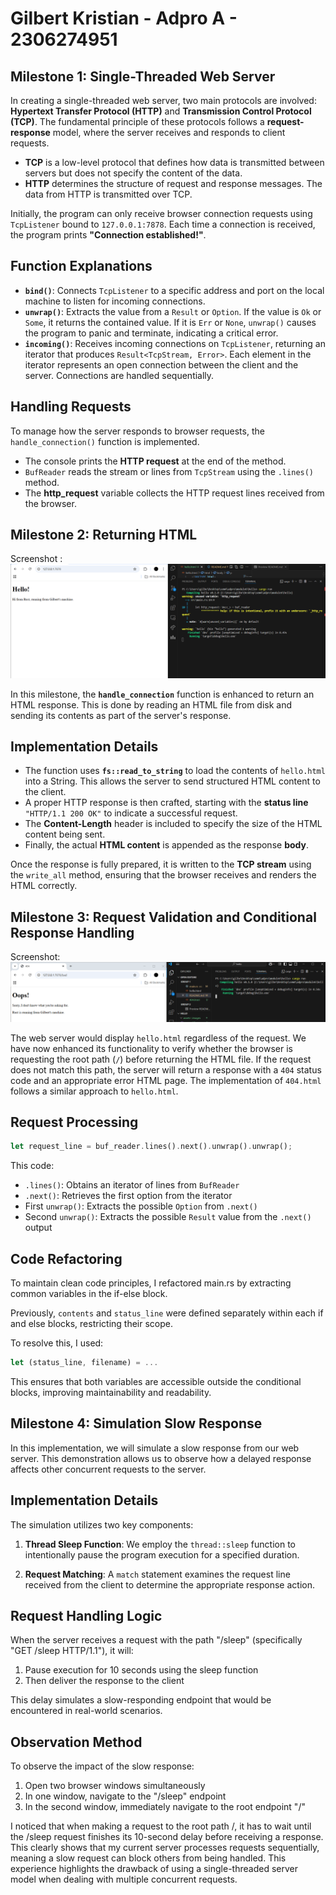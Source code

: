 # Gilbert Kristian - Adpro A - 2306274951

## Milestone 1: Single-Threaded Web Server  

In creating a single-threaded web server, two main protocols are involved: **Hypertext Transfer Protocol (HTTP)** and **Transmission Control Protocol (TCP)**. The fundamental principle of these protocols follows a **request-response** model, where the server receives and responds to client requests.  

- **TCP** is a low-level protocol that defines how data is transmitted between servers but does not specify the content of the data.  
- **HTTP** determines the structure of request and response messages. The data from HTTP is transmitted over TCP.  

Initially, the program can only receive browser connection requests using `TcpListener` bound to `127.0.0.1:7878`. Each time a connection is received, the program prints **"Connection established!"**.  

## Function Explanations  

- **`bind()`**: Connects `TcpListener` to a specific address and port on the local machine to listen for incoming connections.  
- **`unwrap()`**: Extracts the value from a `Result` or `Option`. If the value is `Ok` or `Some`, it returns the contained value. If it is `Err` or `None`, `unwrap()` causes the program to panic and terminate, indicating a critical error.  
- **`incoming()`**: Receives incoming connections on `TcpListener`, returning an iterator that produces `Result<TcpStream, Error>`. Each element in the iterator represents an open connection between the client and the server. Connections are handled sequentially.  

## Handling Requests  

To manage how the server responds to browser requests, the `handle_connection()` function is implemented.  

- The console prints the **HTTP request** at the end of the method.  
- `BufReader` reads the stream or lines from `TcpStream` using the `.lines()` method.  
- The **http_request** variable collects the HTTP request lines received from the browser.  


## Milestone 2: Returning HTML
Screenshot : 
![Commit 2 screen capture](/assets/images/commit2.png)

In this milestone, the **`handle_connection`** function is enhanced to return an HTML response. This is done by reading an HTML file from disk and sending its contents as part of the server's response.  

## Implementation Details  

- The function uses **`fs::read_to_string`** to load the contents of `hello.html` into a String. This allows the server to send structured HTML content to the client.  
- A proper HTTP response is then crafted, starting with the **status line** `"HTTP/1.1 200 OK"` to indicate a successful request.  
- The **Content-Length** header is included to specify the size of the HTML content being sent.  
- Finally, the actual **HTML content** is appended as the response **body**.  

Once the response is fully prepared, it is written to the **TCP stream** using the `write_all` method, ensuring that the browser receives and renders the HTML correctly.  

## Milestone 3: Request Validation and Conditional Response Handling

Screenshot:
![Commit 3 screen capture](/assets/images/commit3.png)

The web server would display `hello.html` regardless of the request. We have now enhanced its functionality to verify whether the browser is requesting the root path (`/`) before returning the HTML file. If the request does not match this path, the server will return a response with a `404` status code and an appropriate error HTML page. The implementation of `404.html` follows a similar approach to `hello.html`.

## Request Processing
```rust
let request_line = buf_reader.lines().next().unwrap().unwrap();
```

This code:
- `.lines()`: Obtains an iterator of lines from `BufReader`
- `.next()`: Retrieves the first option from the iterator
- First `unwrap()`: Extracts the possible `Option` from `.next()`
- Second `unwrap()`: Extracts the possible `Result` value from the `.next()` output

## Code Refactoring
To maintain clean code principles, I refactored main.rs by extracting common variables in the if-else block.

Previously, `contents` and `status_line` were defined separately within each if and else blocks, restricting their scope. 

To resolve this, I used:
```rust
let (status_line, filename) = ...
```
This ensures that both variables are accessible outside the conditional blocks, improving maintainability and readability.

## Milestone 4: Simulation Slow Response

In this implementation, we will simulate a slow response from our web server. This demonstration allows us to observe how a delayed response affects other concurrent requests to the server.

## Implementation Details

The simulation utilizes two key components:

1. **Thread Sleep Function**: We employ the `thread::sleep` function to intentionally pause the program execution for a specified duration.

2. **Request Matching**: A `match` statement examines the request line received from the client to determine the appropriate response action.

## Request Handling Logic

When the server receives a request with the path "/sleep" (specifically "GET /sleep HTTP/1.1"), it will:

1. Pause execution for 10 seconds using the sleep function
2. Then deliver the response to the client

This delay simulates a slow-responding endpoint that would be encountered in real-world scenarios.

## Observation Method

To observe the impact of the slow response:

1. Open two browser windows simultaneously
2. In one window, navigate to the "/sleep" endpoint
3. In the second window, immediately navigate to the root endpoint "/"

I noticed that when making a request to the root path /, it has to wait until the /sleep request finishes its 10-second delay before receiving a response. This clearly shows that my current server processes requests sequentially, meaning a slow request can block others from being handled. This experience highlights the drawback of using a single-threaded server model when dealing with multiple concurrent requests.